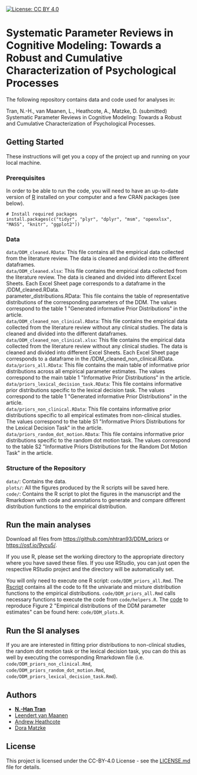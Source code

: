 [![License: CC BY 4.0](https://img.shields.io/badge/License-CC%20BY%204.0-lightgrey.svg)](https://creativecommons.org/licenses/by/4.0/)

# Systematic Parameter Reviews in Cognitive Modeling: Towards a Robust and Cumulative Characterization of Psychological Processes

The following repository contains data and code used for analyses in:

Tran, N.-H., van Maanen, L., Heathcote, A., Matzke, D. (submitted) Systematic Parameter Reviews in Cognitive Modeling: Towards a Robust and Cumulative Characterization of Psychological Processes.

## Getting Started

These instructions will get you a copy of the project up and running on your local machine. 

### Prerequisites

In order to be able to run the code, you will need to have an up-to-date version of [R](https://www.r-project.org/) installed on your computer and a few CRAN packages (see below).

```
# Install required packages
install.packages(c("tidyr", "plyr", "dplyr", "msm", "openxlsx", "MASS", "knitr", "ggplot2"))
```

### Data
`data/DDM_cleaned.RData`: This file contains all the empirical data collected from the literature review. The data is cleaned and divided into the different dataframes.  
`data/DDM_cleaned.xlsx`: This file contains the empirical data collected from the literature review. The data is cleaned and divided into different Excel Sheets. Each Excel Sheet page corresponds to a dataframe in the /DDM_cleaned.RData.  
parameter_distributions.RData: This file contains the table of representative distributions of the corresponding parameters of the DDM. The values correspond to the table 1 "Generated informative Prior Distributions" in the article.  
`data/DDM_cleaned_non_clinical.RData`: This file contains the empirical data collected from the literature review without any clinical studies. The data is cleaned and divided into the different dataframes.  
`data/DDM_cleaned_non_clinical.xlsx`: This file contains the empirical data collected from the literature review  without any clinical studies. The data is cleaned and divided into different Excel Sheets. Each Excel Sheet page corresponds to a dataframe in the /DDM_cleaned_non_clinical.RData.  
`data/priors_all.RData`: This file contains the main table of informative prior distributions across all empirical parameter estimates. The values correspond to the main table 1 "Informative Prior Distributions" in the article.  
`data/priors_lexical_decision_task.RData`: This file contains informative prior distributions specific to the lexical decision task. The values correspond to the table 1 "Generated informative Prior Distributions" in the article.  
`data/priors_non_clinical.RData`: This file contains informative prior distributions specific to all empirical estimates from non-clinical studies. The values correspond to the table S1 "Informative Priors Distributions for the Lexical Decision Task" in the article.  
`data/priors_random_dot_motion.RData`: This file contains informative prior distributions specific to the random dot motion task. The values correspond to the table S2 "Informative Priors Distributions for the Random Dot Motion Task" in the article.  

### Structure of the Repository
`data/`: Contains the data.  
`plots/`: All the figures produced by the R scripts will be saved here.  
`code/`: Contains the R script to plot the figures in the manuscript and the Rmarkdown with code and annotations to generate and compare different distribution functions to the empirical distribution.  

## Run the main analyses
Download all files from https://github.com/nhtran93/DDM_priors or https://osf.io/9ycu5/.

If you use R, please set the working directory to the appropriate directory where you have saved these files. If you use RStudio, you can just open the respective RStudio project and the directory will be automatically set.

You will only need to execute one R script: `code/DDM_priors_all.Rmd`. The [Rscript](code/DDM_priors_all.Rmd) contains all the code to fit the univariate and mixture distribution functions to the empirical distributions. `code/DDM_priors_all.Rmd` calls necessary functions to execute the code from `code/helpers.R`. The [code](code/DDM_plots.R) to reproduce Figure 2 "Empirical distributions of the DDM parameter estimates" can be found here: `code/DDM_plots.R`. 

## Run the SI analyses
If you are are interested in fitting prior distributions to non-clinical studies, the random dot motion task or the lexical decision task, you can do this as well by executing the corresponding Rmarkdown file (i.e. `code/DDM_priors_non_clinical.Rmd`, `code/DDM_priors_random_dot_motion.Rmd`, `code/DDM_priors_lexical_decision_task.Rmd`). 

## Authors

* **[N.-Han Tran](https://www.eva.mpg.de/ecology/staff/han-tran/index.html)**
* [Leendert van Maanen](http://leendertvanmaanen.com/)
* [Andrew Heathcote](http://www.tascl.org/andrew-heathcote.html)
* [Dora Matzke](http://dora.erbe-matzke.com/)


## License

This project is licensed under the CC-BY-4.0 License - see the [LICENSE.md](LICENSE.md) file for details.

